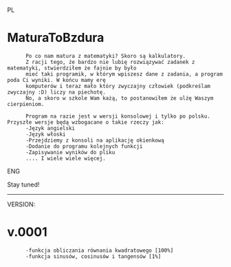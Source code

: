 PL
   # MaturaToBzdura
          Po co nam matura z matematyki? Skoro są kalkulatory.
          Z racji tego, że bardzo nie lubię rozwiązywać zadanek z matematyki, stwierdziłem że fajnie by było
          mieć taki programik, w którym wpiszesz dane z zadania, a program poda Ci wyniki. W końcu mamy erę
          komputerów i teraz mało który zwyczajny człowiek (podkreślam zwyczajny :D) liczy na piechotę.
          No, a skoro w szkole Wam każą, to postanowiłem że ulżę Waszym cierpieniom.
          
          Program na razie jest w wersji konsolowej i tylko po polsku. Przyszłe wersje będą wzbogacane o takie rzeczy jak:
          -Język angielski
          -Język włoski
          -Przejdziemy z konsoli na aplikację okienkową
          -Dodanie do programu kolejnych funkcji
          -Zapisywanie wyników do pliku
          .... I wiele wiele więcej.


ENG

Stay tuned!

___________________________________________________________________________________________________________________________________________
VERSION:
   # v.0001
          -funkcja obliczania równania kwadratowego [100%]
          -funkcja sinusów, cosinusów i tangensów [1%]
          
